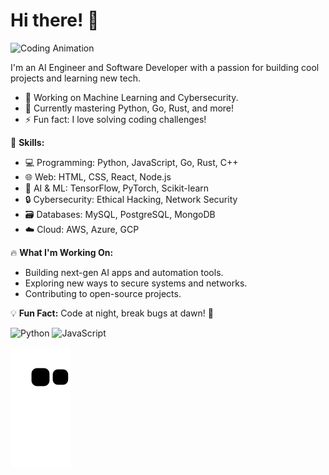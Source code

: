 # Hi there! 👋

![Coding Animation](https://media.giphy.com/media/qgQUggAC3Pfv687qPC/giphy.gif)

I'm an AI Engineer and Software Developer with a passion for building cool projects and learning new tech.

- 🔭 Working on Machine Learning and Cybersecurity.
- 🌱 Currently mastering Python, Go, Rust, and more!
- ⚡ Fun fact: I love solving coding challenges!

🚀 **Skills:**
- 💻 Programming: Python, JavaScript, Go, Rust, C++
- 🌐 Web: HTML, CSS, React, Node.js
- 🧠 AI & ML: TensorFlow, PyTorch, Scikit-learn
- 🔒 Cybersecurity: Ethical Hacking, Network Security
- 🗃️ Databases: MySQL, PostgreSQL, MongoDB
- ☁️ Cloud: AWS, Azure, GCP

🔥 **What I'm Working On:**
- Building next-gen AI apps and automation tools.
- Exploring new ways to secure systems and networks.
- Contributing to open-source projects.

💡 **Fun Fact:** Code at night, break bugs at dawn! 🌙


![Python](https://upload.wikimedia.org/wikipedia/commons/c/c3/Python-logo-notext.svg)
![JavaScript](https://upload.wikimedia.org/wikipedia/commons/6/61/JavaScript-logo.svg)




![snake gif](https://github.com/ShinsOcT/ShinsOcT/blob/output/github-contribution-grid-snake.svg)


